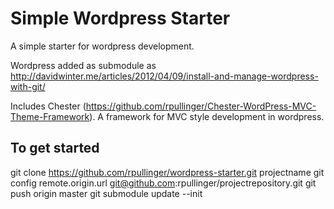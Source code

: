 # Simple Wordpress Starter

A simple starter for wordpress development.

Wordpress added as submodule as http://davidwinter.me/articles/2012/04/09/install-and-manage-wordpress-with-git/

Includes Chester (https://github.com/rpullinger/Chester-WordPress-MVC-Theme-Framework). A framework for MVC style development in wordpress. 

## To get started

git clone https://github.com/rpullinger/wordpress-starter.git projectname
git config remote.origin.url git@github.com:rpullinger/projectrepository.git
git push origin master
git submodule update --init

